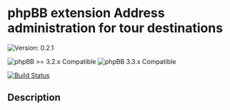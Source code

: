 # phpBB extension Address administration for tour destinations

![Version: 0.2.1](https://img.shields.io/badge/Version-0.2.1-green)  
  
![phpBB >= 3.2.x Compatible](https://img.shields.io/badge/phpBB-%3E=%203.2.3%20Compatible-009BDF)
![phpBB 3.3.x Compatible](https://img.shields.io/badge/phpBB-3.3.x%20Compatible-009BDF)  

[![Build Status](https://github.com/Mike-on-Tour/tzv/workflows/tests/badge.svg)](https://github.com/Mike-on-Tour/tzv/actions)
  
  
## Description

